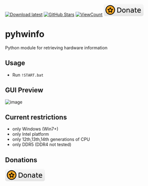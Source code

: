 [![Download latest](https://img.shields.io/badge/🡇-Download_latest-green)](https://github.com/remittor/pyhwinfo/archive/refs/heads/master.zip)
[![GitHub Stars](https://img.shields.io/github/stars/remittor/pyhwinfo?style=flat)](https://github.com/remittor/pyhwinfo/stargazers)
[![ViewCount](https://views.whatilearened.today/views/github/remittor/pyhwinfo.svg)](https://github.com/remittor/pyhwinfo/archive/refs/heads/master.zip)
[![Donations Page](https://github.com/andry81-cache/gh-content-static-cache/raw/master/common/badges/donate/donate.svg)](https://github.com/remittor/donate)

# pyhwinfo

Python module for retrieving hardware information

## Usage

* Run `!START.bat`

## GUI Preview

<img width="701" height="958" alt="image" src="https://github.com/user-attachments/assets/270d89e8-9da0-4e46-ade2-4424f9e2c166" />

## Current restrictions

* only Windows (Win7+)
* only Intel platform
* only 12th,13th,14th generations of CPU
* only DDR5 (DDR4 not tested)

## Donations

[![Donations Page](https://github.com/andry81-cache/gh-content-static-cache/raw/master/common/badges/donate/donate.svg)](https://github.com/remittor/donate)
